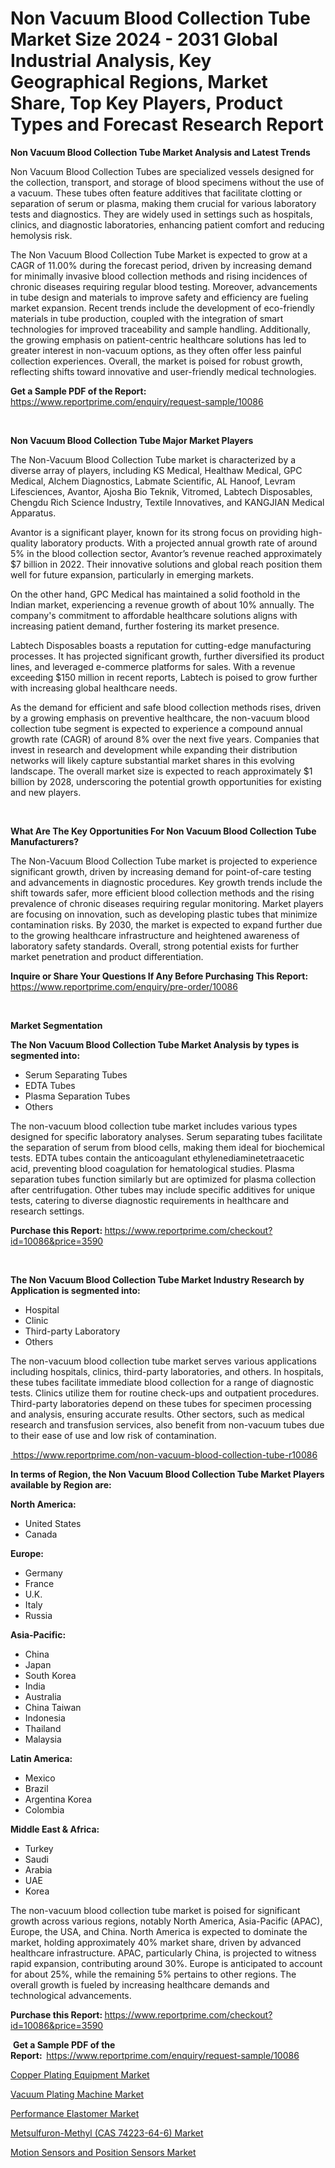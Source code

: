 <p><h1>Non Vacuum Blood Collection Tube Market Size 2024 - 2031 Global Industrial Analysis, Key Geographical Regions, Market Share, Top Key Players, Product Types and Forecast Research Report</h1></p><p><strong>Non Vacuum Blood Collection Tube Market Analysis and Latest Trends</strong></p>
<p><p>Non Vacuum Blood Collection Tubes are specialized vessels designed for the collection, transport, and storage of blood specimens without the use of a vacuum. These tubes often feature additives that facilitate clotting or separation of serum or plasma, making them crucial for various laboratory tests and diagnostics. They are widely used in settings such as hospitals, clinics, and diagnostic laboratories, enhancing patient comfort and reducing hemolysis risk.</p><p>The Non Vacuum Blood Collection Tube Market is expected to grow at a CAGR of 11.00% during the forecast period, driven by increasing demand for minimally invasive blood collection methods and rising incidences of chronic diseases requiring regular blood testing. Moreover, advancements in tube design and materials to improve safety and efficiency are fueling market expansion. Recent trends include the development of eco-friendly materials in tube production, coupled with the integration of smart technologies for improved traceability and sample handling. Additionally, the growing emphasis on patient-centric healthcare solutions has led to greater interest in non-vacuum options, as they often offer less painful collection experiences. Overall, the market is poised for robust growth, reflecting shifts toward innovative and user-friendly medical technologies.</p></p>
<p><strong>Get a Sample PDF of the Report:&nbsp;</strong> <a href="https://www.reportprime.com/enquiry/request-sample/10086">https://www.reportprime.com/enquiry/request-sample/10086</a></p>
<p>&nbsp;</p>
<p><strong>Non Vacuum Blood Collection Tube Major Market Players</strong></p>
<p><p>The Non-Vacuum Blood Collection Tube market is characterized by a diverse array of players, including KS Medical, Healthaw Medical, GPC Medical, Alchem Diagnostics, Labmate Scientific, AL Hanoof, Levram Lifesciences, Avantor, Ajosha Bio Teknik, Vitromed, Labtech Disposables, Chengdu Rich Science Industry, Textile Innovatives, and KANGJIAN Medical Apparatus. </p><p>Avantor is a significant player, known for its strong focus on providing high-quality laboratory products. With a projected annual growth rate of around 5% in the blood collection sector, Avantor’s revenue reached approximately $7 billion in 2022. Their innovative solutions and global reach position them well for future expansion, particularly in emerging markets.</p><p>On the other hand, GPC Medical has maintained a solid foothold in the Indian market, experiencing a revenue growth of about 10% annually. The company's commitment to affordable healthcare solutions aligns with increasing patient demand, further fostering its market presence.</p><p>Labtech Disposables boasts a reputation for cutting-edge manufacturing processes. It has projected significant growth, further diversified its product lines, and leveraged e-commerce platforms for sales. With a revenue exceeding $150 million in recent reports, Labtech is poised to grow further with increasing global healthcare needs.</p><p>As the demand for efficient and safe blood collection methods rises, driven by a growing emphasis on preventive healthcare, the non-vacuum blood collection tube segment is expected to experience a compound annual growth rate (CAGR) of around 8% over the next five years. Companies that invest in research and development while expanding their distribution networks will likely capture substantial market shares in this evolving landscape. The overall market size is expected to reach approximately $1 billion by 2028, underscoring the potential growth opportunities for existing and new players.</p></p>
<p>&nbsp;</p>
<p><strong>What Are The Key Opportunities For Non Vacuum Blood Collection Tube Manufacturers?</strong></p>
<p><p>The Non-Vacuum Blood Collection Tube market is projected to experience significant growth, driven by increasing demand for point-of-care testing and advancements in diagnostic procedures. Key growth trends include the shift towards safer, more efficient blood collection methods and the rising prevalence of chronic diseases requiring regular monitoring. Market players are focusing on innovation, such as developing plastic tubes that minimize contamination risks. By 2030, the market is expected to expand further due to the growing healthcare infrastructure and heightened awareness of laboratory safety standards. Overall, strong potential exists for further market penetration and product differentiation.</p></p>
<p><strong>Inquire or Share Your Questions If Any Before Purchasing This Report:</strong> <a href="https://www.reportprime.com/enquiry/pre-order/10086">https://www.reportprime.com/enquiry/pre-order/10086</a></p>
<p>&nbsp;</p>
<p><strong>Market Segmentation</strong></p>
<p><strong>The Non Vacuum Blood Collection Tube Market Analysis by types is segmented into:</strong></p>
<p><ul><li>Serum Separating Tubes</li><li>EDTA Tubes</li><li>Plasma Separation Tubes</li><li>Others</li></ul></p>
<p><p>The non-vacuum blood collection tube market includes various types designed for specific laboratory analyses. Serum separating tubes facilitate the separation of serum from blood cells, making them ideal for biochemical tests. EDTA tubes contain the anticoagulant ethylenediaminetetraacetic acid, preventing blood coagulation for hematological studies. Plasma separation tubes function similarly but are optimized for plasma collection after centrifugation. Other tubes may include specific additives for unique tests, catering to diverse diagnostic requirements in healthcare and research settings.</p></p>
<p><strong>Purchase this Report:&nbsp;</strong><a href="https://www.reportprime.com/checkout?id=10086&price=3590">https://www.reportprime.com/checkout?id=10086&price=3590</a></p>
<p>&nbsp;</p>
<p><strong>The Non Vacuum Blood Collection Tube Market Industry Research by Application is segmented into:</strong></p>
<p><ul><li>Hospital</li><li>Clinic</li><li>Third-party Laboratory</li><li>Others</li></ul></p>
<p><p>The non-vacuum blood collection tube market serves various applications including hospitals, clinics, third-party laboratories, and others. In hospitals, these tubes facilitate immediate blood collection for a range of diagnostic tests. Clinics utilize them for routine check-ups and outpatient procedures. Third-party laboratories depend on these tubes for specimen processing and analysis, ensuring accurate results. Other sectors, such as medical research and transfusion services, also benefit from non-vacuum tubes due to their ease of use and low risk of contamination.</p></p>
<p><a href="https://www.reportprime.com/non-vacuum-blood-collection-tube-r10086">&nbsp;https://www.reportprime.com/non-vacuum-blood-collection-tube-r10086</a></p>
<p><strong>In terms of Region, the Non Vacuum Blood Collection Tube Market Players available by Region are:</strong></p>
<p>
    <p> <strong> North America: </strong>
        <ul>
            <li>United States</li>
            <li>Canada</li>
        </ul>
        </p> 
    <p> <strong> Europe: </strong>
        <ul>
            <li>Germany</li>
            <li>France</li>
            <li>U.K.</li>
            <li>Italy</li>
            <li>Russia</li>
        </ul>
        </p> 
    <p> <strong> Asia-Pacific: </strong>
        <ul>
            <li>China</li>
            <li>Japan</li>
            <li>South Korea</li>
            <li>India</li>
            <li>Australia</li>
            <li>China Taiwan</li>
            <li>Indonesia</li>
            <li>Thailand</li>
            <li>Malaysia</li>
        </ul>
        </p> 
    <p> <strong> Latin America: </strong>
        <ul>
            <li>Mexico</li>
            <li>Brazil</li>
            <li>Argentina Korea</li>
            <li>Colombia</li>
        </ul>
        </p> 
    <p> <strong> Middle East & Africa: </strong>
        <ul>
            <li>Turkey</li>
            <li>Saudi</li>
            <li>Arabia</li>
            <li>UAE</li>
            <li>Korea</li>
        </ul>
    </p>
    </p>
<p><p>The non-vacuum blood collection tube market is poised for significant growth across various regions, notably North America, Asia-Pacific (APAC), Europe, the USA, and China. North America is expected to dominate the market, holding approximately 40% market share, driven by advanced healthcare infrastructure. APAC, particularly China, is projected to witness rapid expansion, contributing around 30%. Europe is anticipated to account for about 25%, while the remaining 5% pertains to other regions. The overall growth is fueled by increasing healthcare demands and technological advancements.</p></p>
<p><strong>Purchase this Report: </strong><a href="https://www.reportprime.com/checkout?id=10086&price=3590">https://www.reportprime.com/checkout?id=10086&price=3590</a></p>
<p>&nbsp;<strong>Get a Sample PDF of the Report:&nbsp;&nbsp;</strong><a href="https://www.reportprime.com/enquiry/request-sample/10086">https://www.reportprime.com/enquiry/request-sample/10086</a></p>
<p><strong></strong></p>
<p><p><a href="https://www.linkedin.com/pulse/copper-plating-equipment-market-size-growth-trends-statistics-lafuf?trackingId=ud%2BWji3MQmuIt4v6pq68cQ%3D%3D">Copper Plating Equipment Market</a></p><p><a href="https://www.linkedin.com/pulse/global-vacuum-plating-machine-industry-types-applications-market-vvawf?trackingId=fGmzOz8aRZif2nlsXcTS2w%3D%3D">Vacuum Plating Machine Market</a></p><p><a href="https://issuu.com/reportprime-2/docs/performance-elastomer-market-size-2_10db459822399c">Performance Elastomer Market</a></p><p><a href="https://issuu.com/reportprime-2/docs/metsulfuron-methyl-cas-74223-64-6-m_34195a055fc2d3">Metsulfuron-Methyl (CAS 74223-64-6) Market</a></p><p><a href="https://medium.com/@ruth.macdonald08580/the-market-study-covers-the-motion-sensors-and-position-sensors-market-across-various-segments-4ccf40cfbf64">Motion Sensors and Position Sensors Market</a></p></p>